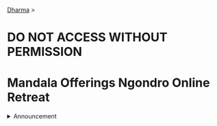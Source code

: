 [Dharma](/README.md) > 

# DO NOT ACCESS WITHOUT PERMISSION

# Mandala Offerings Ngondro Online Retreat

<details><summary>Announcement</summary>
<br>

Mandala Offerings Ngondro Retreat  
with Venerable Khenpo Tenzin  
October 13 - November 23  

Dear Ngondro Participants,  

Please do not share any links or zoom log in information with other practitioners who have not registered for the online class.  

We are delighted that you all will engage in the powerful practice of Mandala Offerings. Venerable Khenpo Tenzin will guide participants with instruction and commentary on this Ngondro practice through pre-recorded lecture sessions and three live Question and Answer sessions.  

On a weekly basis, participants must commit to watching a pre-recorded video. This retreat will be restricted to the participants and will not be accessible on our YouTube channel for the public.  

VIDEO SESSIONS  

Click here for recorded livestream session on October 13 - week 1  
Click here for video 1 - week 1  

FURTHER SUPPORT  

At the end of the retreat you will be sent a compilation of notes from the recorded teachings that was edited under Khenpo's guidance.  

PRACTICE MATERIALS NEEDED  

Venerable Khenpo Tenzin recommends that it is best to have two mandala sets. One on your shrine and one that you use for the mandala offering practice. You can fill the mandala set with gemstones, adding any small items that are precious to you. Or you can offer rice that has been washed in saffron water. Be sure to dry the rice thoroughly before adding it to the mandala set.  

COMMITMENT / SAMAYA  

The commitment you need to make in order to participate is to promise to do at minimum one session purely, with no distractions of any kind, every day starting from October 13 to November 23. Participants must commit to doing the entire retreat and watching the online class once a week for instruction. This retreat will be restricted to the participants and will not be accessible on our public YouTube channel.  

Venerable Khenpo Tenzin recognizes that each person’s conditions will vary and some may work full time, part time, or be retired. However at minimum you will be required to do one session of practice everyday for the Mandala Offering Ngondro retreat and work towards a total of 100,000 accumulations. Four sessions a day is traditional for a retreat and is best. Yet if you only have time to do 1, 2 or 3 sessions a day, that is also acceptable.  

If you are unable to complete 100,000 accumulations of the mandala portion by November 23, you may continue with your accumulations until you complete them. However you can only count repetitions if you are seated for a formal session, not when you are doing any other activities.  

TEXT -  

This is a new version of the text that has been recently updated, so far available only in Tibetan, English and Chinese languages. Please use this for your practice and let us know if you find any spelling mistakes, errors in the text or have any suggestions in formatting after you've used it for practice. Once the proofing process has been completed, a large print order of the text will be available to purchase. However you are welcome to print it yourself.  

A Practice of the Preliminaries of the Fivefold Mahamudra  
Composed by His Eminence Garchen Rinpoche  
Tibetan, English and Chinese (NEW VERSION) - [Click to Download]((.src/PaiYin_Ngondro-Sadhana_V26.17_藏英中_20231101.pdf))  

PAGE TURNING INSTRUCTIONS for New Version of Tibetan, English and Chinese  

Pages 1 - 24 Opening Prayers (First session of each day only)  
Pages 42- 59 Mandala Offerings Ngondro Practice  
Pages 77 - 98 Closing Prayers (Last session of each day only)  

HOW TO NAVIGATE THE SADHANA FOR 4 SESSIONS:  

Opening:  
1st Session in the Morning - Pages 1 - 18  
2nd, 3rd and 4th Sessions of the Day - Pages 16 - 24  

Practice:  
Mandala Offerings Ngondro Practice - Pages 42 - 59  

Closing:  
Closing Prayers for Mid-Day Sessions - Pages 77 - 80  
Dedication Prayer for Mid-Day Sessions - Choose either page 85 or 86 or 87  
Last Session of the Day - Pages 77 - 98  